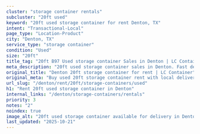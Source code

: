 ```yaml
---
cluster: "storage container rentals"
subcluster: "20ft used"
keyword: "20ft used storage container for rent Denton, TX"
intent: "Transactional-Local"
page_type: "Location-Product"
city: "Denton, TX"
service_type: "storage container"
condition: "Used"
size: "20ft"
title_tag: "20ft B97 Used storage container Sales in Denton | LC Container"
meta_description: "20ft used storage container sales in Denton. Fast delivery, competitive pricing. Serving storage containers area. Quote ID: W9T. Call (214) 524-4168 for your free quote today."
original_title: "Denton 20ft storage container for rent | LC Container"
original_meta: "Buy used 20ft storage container rent with local delivery in Denton, TX. LC Container — local Since 2003. Request a fast quote today."
url_slug: "/denton/rent/20ft/storage-containers/used"
h1: "Rent 20ft used storage container in Denton"
internal_links: "/denton/storage-containers/rentals"
priority: 3
notes: "2"
noindex: true
image_alt: "20ft used storage container available for delivery in Denton"
last_updated: "2025-10-21"
---
```


<!-- TODO: Add unique city/inventory copy, images, and internal links here. -->
